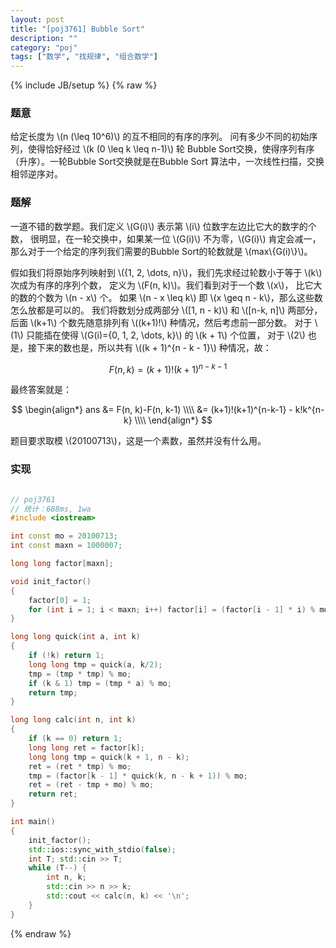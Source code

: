 ```yaml
---
layout: post
title: "[poj3761] Bubble Sort"
description: ""
category: "poj"
tags: ["数学", "找规律", "组合数学"]
---
```

{% include JB/setup %}
{% raw %}

### 题意

给定长度为 \\(n (\leq 10^6)\\) 的互不相同的有序的序列。
问有多少不同的初始序列，使得恰好经过 \\(k (0 \leq k \leq n-1)\\) 轮
Bubble Sort交换，使得序列有序（升序）。一轮Bubble Sort交换就是在Bubble Sort
算法中，一次线性扫描，交换相邻逆序对。

### 题解

一道不错的数学题。我们定义 \\(G(i)\\) 表示第 \\(i\\) 位数字左边比它大的数字的个数，
很明显，在一轮交换中，如果某一位 \\(G(i)\\) 不为零，\\(G(i)\\) 肯定会减一，
那么对于一个给定的序列我们需要的Bubble Sort的轮数就是 \\(max\\{G(i)\\}\\)。

假如我们将原始序列映射到 \\({1, 2, \dots, n}\\)，我们先求经过轮数小于等于 \\(k\\) 次成为有序的序列个数，
定义为 \\(F(n, k)\\)。我们看到对于一个数 \\(x\\)， 比它大的数的个数为 \\(n - x\\) 个。
如果 \\(n - x \leq k\\) 即 \\(x \geq n - k\\)，那么这些数怎么放都是可以的。
我们将数划分成两部分 \\([1, n - k)\\) 和 \\([n-k, n]\\) 两部分，
后面 \\(k+1\\) 个数先随意排列有 \\((k+1)!\\) 种情况，然后考虑前一部分数。
对于 \\(1\\) 只能插在使得 \\(G(i)={0, 1, 2, \dots, k}\\) 的 \\(k + 1\\) 个位置，
对于 \\(2\\) 也是，接下来的数也是，所以共有 \\((k + 1)^{n - k - 1}\\) 种情况，故：

$$ \begin{equation*} F(n, k)=(k+1)!(k+1)^{n-k-1} \end{equation*} $$

最终答案就是：

$$ \begin{align*}
	ans &= F(n, k)-F(n, k-1) \\\\
		&= (k+1)!(k+1)^{n-k-1} - k!k^{n-k} \\\\
\end{align*} $$

题目要求取模 \\(20100713\\)，这是一个素数，虽然并没有什么用。

### 实现

```cpp

// poj3761
// 统计：688ms, 1wa
#include <iostream>

int const mo = 20100713;
int const maxn = 1000007;

long long factor[maxn];

void init_factor()
{
	factor[0] = 1;
	for (int i = 1; i < maxn; i++) factor[i] = (factor[i - 1] * i) % mo;
}

long long quick(int a, int k)
{
	if (!k) return 1;
	long long tmp = quick(a, k/2);
	tmp = (tmp * tmp) % mo;
	if (k & 1) tmp = (tmp * a) % mo;
	return tmp;
}

long long calc(int n, int k)
{
	if (k == 0) return 1;
	long long ret = factor[k];
	long long tmp = quick(k + 1, n - k);
	ret = (ret * tmp) % mo;
	tmp = (factor[k - 1] * quick(k, n - k + 1)) % mo;
	ret = (ret - tmp + mo) % mo;
	return ret;
}

int main()
{
	init_factor();
	std::ios::sync_with_stdio(false);
	int T; std::cin >> T;
	while (T--) {
		int n, k;
		std::cin >> n >> k;
		std::cout << calc(n, k) << '\n';
	}
}

```

{% endraw %}

